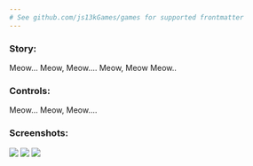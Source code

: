 ```yaml
---
# See github.com/js13kGames/games for supported frontmatter
---
```

### Story:
Meow... Meow, Meow.... Meow, Meow Meow..

### Controls:
Meow... Meow, Meow....

### Screenshots:
![](https://github.com/smiley405/biralo/blob/main/screenshots/biralo1.png)
![](https://github.com/smiley405/biralo/blob/main/screenshots/biralo2.png)
![](https://github.com/smiley405/biralo/blob/main/screenshots/biralo3.png)